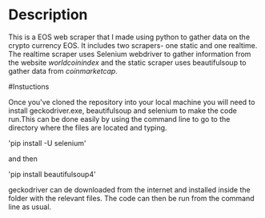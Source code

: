 # Description

This is a EOS web scraper that I made using python to gather data on the crypto currency EOS. It includes two scrapers- one static and one realtime. The realtime scraper uses Selenium webdriver to gather information from the website *worldcoinindex* and the static scraper uses beautifulsoup to gather data from *coinmarketcap*.

#Instuctions

Once you've cloned the repository into your local machine you will need to install geckodriver.exe, beautifulsoup and selenium to make the code run.This can be done easily by using the command line to go to the directory where the files are located and typing.

'pip install -U selenium'

and then

'pip install beautifulsoup4'

geckodriver can de downloaded from the internet and installed inside the folder with the relevant files. The code can then be run from the command line as usual.